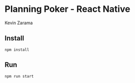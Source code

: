 # Planning Poker - React Native

Kevin Zarama

## Install

```console
npm install
```

## Run

```console
npm run start
```
